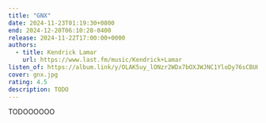 ```yaml
---
title: "GNX"
date: 2024-11-23T01:19:30+0800
end: 2024-12-20T06:10:28-0400
release: 2024-11-22T17:00:00+0000
authors:
  - title: Kendrick Lamar
    url: https://www.last.fm/music/Kendrick+Lamar
listen_of: https://album.link/y/OLAK5uy_lONzr2WDx7bOXJWJNC1YloDy76sCBUHyw
cover: gnx.jpg
rating: 4.5
description: TODO
---
```


TODOOOOOO
